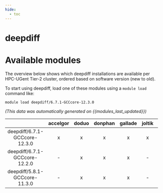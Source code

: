 ```yaml
---
hide:
  - toc
---
```


deepdiff
========

# Available modules


The overview below shows which deepdiff installations are available per HPC-UGent Tier-2 cluster, ordered based on software version (new to old).

To start using deepdiff, load one of these modules using a `module load` command like:

```shell
module load deepdiff/6.7.1-GCCcore-12.3.0
```

*(This data was automatically generated on {{modules_last_updated}})*  

| |accelgor|doduo|donphan|gallade|joltik|shinx|
| :---: | :---: | :---: | :---: | :---: | :---: | :---: |
|deepdiff/6.7.1-GCCcore-12.3.0|x|x|x|x|x|x|
|deepdiff/6.7.1-GCCcore-12.2.0|-|x|x|x|-|-|
|deepdiff/5.8.1-GCCcore-11.3.0|-|x|x|x|-|-|
